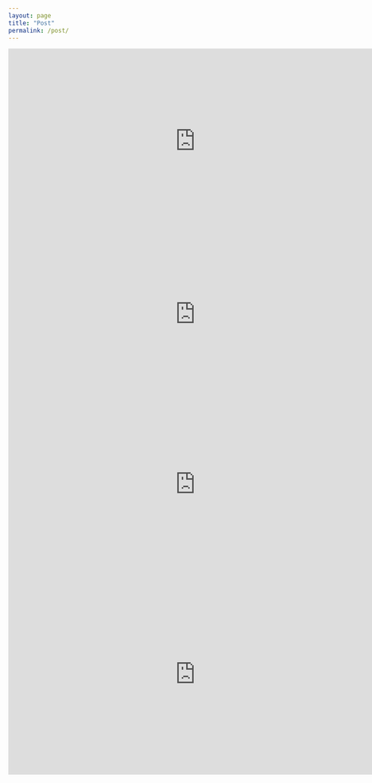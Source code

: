 ```yaml
---
layout: page
title: "Post"
permalink: /post/
---
```



<iframe width="752" height="371" seamless frameborder="0" scrolling="no" src="https://docs.google.com/spreadsheets/d/e/2PACX-1vRLQO5w8mV17J7bPaLyb42GYwazmmIVgzQCsBIpLQ_IolIFTLVsT5-AOtDkH1HxNMqbPpHG8RM6JyCJ/pubchart?oid=312414855&amp;format=image"></iframe>

<iframe width="752" height="325" seamless frameborder="0" scrolling="no" src="https://docs.google.com/spreadsheets/d/e/2PACX-1vRLQO5w8mV17J7bPaLyb42GYwazmmIVgzQCsBIpLQ_IolIFTLVsT5-AOtDkH1HxNMqbPpHG8RM6JyCJ/pubchart?oid=2114808315&amp;format=image"></iframe>

<iframe width="752" height="360" seamless frameborder="0" scrolling="no" src="https://docs.google.com/spreadsheets/d/e/2PACX-1vRLQO5w8mV17J7bPaLyb42GYwazmmIVgzQCsBIpLQ_IolIFTLVsT5-AOtDkH1HxNMqbPpHG8RM6JyCJ/pubchart?oid=1840238652&amp;format=image"></iframe>

<iframe width="752" height="404" seamless frameborder="0" scrolling="no" src="https://docs.google.com/spreadsheets/d/e/2PACX-1vRLQO5w8mV17J7bPaLyb42GYwazmmIVgzQCsBIpLQ_IolIFTLVsT5-AOtDkH1HxNMqbPpHG8RM6JyCJ/pubchart?oid=39091867&amp;format=image"></iframe>